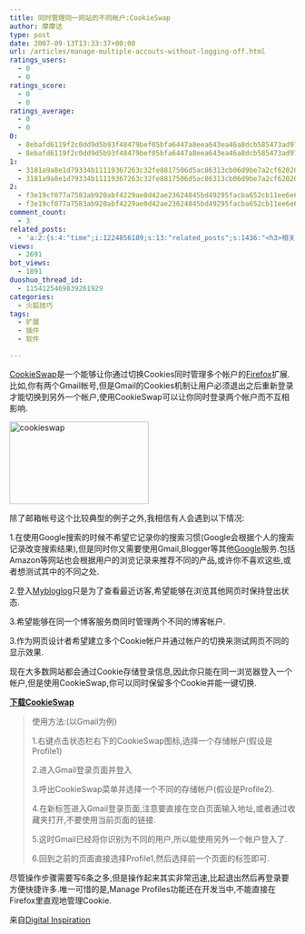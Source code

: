 ```yaml
---
title: 同时管理同一网站的不同帐户:CookieSwap
author: 摩摩诘
type: post
date: 2007-09-13T13:33:37+00:00
url: /articles/manage-multiple-accouts-without-logging-off.html
ratings_users:
  - 0
  - 0
ratings_score:
  - 0
  - 0
ratings_average:
  - 0
  - 0
0:
  - 8ebafd6119f2c0dd9d5b93f48479bef05bfa6447a8eea643ea46a8dcb585473ad9732a86411b0406902e59e8b4be2994
  - 8ebafd6119f2c0dd9d5b93f48479bef05bfa6447a8eea643ea46a8dcb585473ad9732a86411b0406902e59e8b4be2994
1:
  - 3181a9a8e1d79334b11119367263c32fe8817506d5ac86313cb06d9be7a2cf62020176e8e9dbccb6b8cee741a641a895
  - 3181a9a8e1d79334b11119367263c32fe8817506d5ac86313cb06d9be7a2cf62020176e8e9dbccb6b8cee741a641a895
2:
  - f3e19cf077a7583ab920abf4229ae0d42ae23624845bd49295facba652cb11ee6e626c86fead7440f76c69843ab8939a
  - f3e19cf077a7583ab920abf4229ae0d42ae23624845bd49295facba652cb11ee6e626c86fead7440f76c69843ab8939a
comment_count:
  - 3
related_posts:
  - 'a:2:{s:4:"time";i:1224856189;s:13:"related_posts";s:1436:"<h3>相关日志</h3><ul class="related_post"><li><a href="http://www.digglife.cn/articles/google-apps-firefox-sidebar.html" title="集装:在Firefox侧边栏载入Google应用">集装:在Firefox侧边栏载入Google应用</a></li><li><a href="http://www.digglife.cn/articles/17-firefox-extensions-that-make-blogging-easy.html" title="Firefox:17个Firefox扩展让你&#34;博&#34;得更爽.">Firefox:17个Firefox扩展让你&#34;博&#34;得更爽.</a></li><li><a href="http://www.digglife.cn/articles/clean-up-desktop-improve-productivity-2.html" title="彻底清空桌面,让启动程序更加高效Part.2">彻底清空桌面,让启动程序更加高效Part.2</a></li><li><a href="http://www.digglife.cn/articles/clean-up-desktop-improve-productivity-1.html" title="彻底清空桌面,让启动程序更加高效Part.1">彻底清空桌面,让启动程序更加高效Part.1</a></li><li><a href="http://www.digglife.cn/articles/backup-windows-live-writer.html" title="如何全面备份Windows Live Writer">如何全面备份Windows Live Writer</a></li><li><a href="http://www.digglife.cn/articles/windows-live-writer-tricks-and-tips.html" title="我的Windows Live Writer使用心得 Part.1">我的Windows Live Writer使用心得 Part.1</a></li><li><a href="http://www.digglife.cn/articles/copy-and-paste-with-middle-click.html" title="使用鼠标中键快速进行复制粘贴">使用鼠标中键快速进行复制粘贴</a></li></ul>";}'
views:
  - 2691
bot_views:
  - 1891
duoshuo_thread_id:
  - 1154125469839261929
categories:
  - 火狐技巧
tags:
  - 扩展
  - 插件
  - 软件

---
```

<a title="Firefox扩展CookieSwap下载" href="https://addons.mozilla.org/en-US/firefox/addon/3255" target="_blank">CookieSwap</a>是一个能够让你通过切换Cookies同时管理多个帐户的<a title="火狐技巧" href="https://www.digglife.net/articles/category/firefox/" target="_blank">Firefox</a>扩展.比如,你有两个Gmail帐号,但是Gmail的Cookies机制让用户必须退出之后重新登录才能切换到另外一个帐户,使用CookieSwap可以让你同时登录两个帐户而不互相影响.

[<img id="id" height="145" alt="cookieswap" src="https://www.digglife.net/wp-content/uploads/3/379/2007/09/cookieswap-thumb.png" width="245" border="0" />][1] 

<!--more-->

除了邮箱帐号这个比较典型的例子之外,我相信有人会遇到以下情况:

1.在使用Google搜索的时候不希望它记录你的搜索习惯(Google会根据个人的搜索记录改变搜索结果),但是同时你又需要使用Gmail,Blogger等其他<a title="Google相关文章" href="https://www.digglife.net/articles/category/about-google/" target="_blank">Google</a>服务.包括Amazon等网站也会根据用户的浏览记录来推荐不同的产品,或许你不喜欢这些,或者想测试其中的不同之处.

2.登入<a href="http://www.mybloglog.com" target="_blank">Mybloglog</a>只是为了查看最近访客,希望能够在浏览其他网页时保持登出状态.

3.希望能够在同一个博客服务商同时管理两个不同的博客帐户.

3.作为网页设计者希望建立多个Cookie帐户并通过帐户的切换来测试网页不同的显示效果.

现在大多数网站都会通过Cookie存储登录信息,因此你只能在同一浏览器登入一个帐户,但是使用CookieSwap,你可以同时保留多个Cookie并能一键切换.

<a title="下载CookieSwap" href="https://addons.mozilla.org/en-US/firefox/downloads/file/17854/cookieswap__45_0.5.0__45_fx.xpi" target="_blank"><strong>下载CookieSwap</strong></a>

> 使用方法:(以Gmail为例)
> 
> 1.右键点击状态栏右下的CookieSwap图标,选择一个存储帐户(假设是Profile1)
> 
> 2.进入Gmail登录页面并登入
> 
> 3.呼出CookieSwap菜单并选择一个不同的存储帐户(假设是Profile2).
> 
> 4.在新标签进入Gmail登录页面,注意要直接在空白页面输入地址,或者通过收藏夹打开,不要使用当前页面的链接.
> 
> 5.这时Gmail已经将你识别为不同的用户,所以能使用另外一个帐户登入了.
> 
> 6.回到之前的页面直接选择Profile1,然后选择前一个页面的标签即可.

尽管操作步骤需要写6条之多,但是操作起来其实非常迅速,比起退出然后再登录要方便快捷许多.唯一可惜的是,Manage Profiles功能还在开发当中,不能直接在Firefox里直观地管理Cookie.

来自<a href="http://labnol.blogspot.com/2007/09/manage-multiple-identities-on-web.html" target="_blank">Digital Inspiration</a>

 [1]: https://www.digglife.net/wp-content/uploads/3/379/2007/09/cookieswap.png
